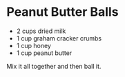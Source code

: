 Peanut Butter Balls
===================

- 2 cups dried milk
- 1 cup graham cracker crumbs
- 1 cup honey
- 1 cup peanut butter

Mix it all together and then ball it.
